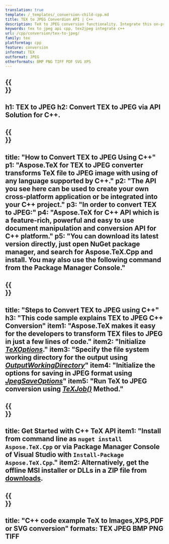 ```yaml
---
translation: true
template: /_templates/_conversion-child-cpp.md
title: TEX to JPEG Converdion API | C++ 
description: TeX to JPEG conversion functionality. Integrate this on-premise C++ library into your project or use cross-platform applications to convert TeX to JPEG.
keywords: tex to jpeg api cpp, tex2jpeg integrate c++
url: /cpp/conversion/tex-to-jpeg/
family: tex
platformtag: cpp
feature: conversion
informat: TEX
outformat: JPEG 
otherformats: BMP PNG TIFF PDF SVG XPS
---
```


{{<section banner>}}
---
h1: TEX to JPEG
h2: Convert TEX to JPEG via API Solution for C++.
---

{{<section overview>}}
---
title: "How to Convert TEX to JPEG Using C++"
p1: "Aspose.TeX for TEX to JPEG converter transforms TeX file to JPEG image with using of any language supported by C++."
p2: "The API you see here can be used to create your own cross-platform application or be integrated into your C++ project."
p3: "In order to convert TEX to JPEG:"
p4: "Aspose.TeX for C++ API which is a feature-rich, powerful and easy to use document manipulation and conversion API for C++ platform."
p5: "You can download its latest version directly, just open NuGet package manager, and search for Aspose.TeX.Cpp and install. You may also use the following command from the Package Manager Console."
---

{{<section feature1>}}
---
title: "Steps to Convert TEX to JPEG using C++"
h3: "This code sample explains TEX to JPEG C++ Conversion"
item1: "Aspose.TeX makes it easy for the developers to transform TEX files to JPEG in just a few lines of code."
item2: "Initialize [*TeXOptions*](https://reference.aspose.com/tex/cpp/class/aspose.te_x.te_x_options)."
item3: "Specify the file system working directory for the output using [*OutputWorkingDirectory*](https://reference.aspose.com/tex/cpp/class/aspose.te_x.te_x_options#aa4f4ea6dab7db5ba1b40800495f16f63)"
item4: "Initialize the options for saving in JPEG format using [*JpegSaveOptions*](https://reference.aspose.com/tex/cpp/class/aspose.te_x.presentation.image.jpeg_save_options)"
item5: "Run TeX to JPEG conversion using [*TeXJob()*](https://reference.aspose.com/tex/cpp/class/aspose.te_x.te_x_job) Method."
---

{{<section feature2>}}
---
title: Get Started with C++ TeX API
item1: "Install from command line as ```nuget install Aspose.TeX.Cpp``` or via Package Manager Console of Visual Studio with ```Install-Package Aspose.TeX.Cpp```."
item2: Alternatively, get the offline MSI installer or DLLs in a ZIP file from [downloads](https://releases.aspose.com/tex/cpp).
---

{{<section widget>}}
---
title: "C++ code example TeX to Images,XPS,PDF or SVG conversion"
formats: TEX JPEG BMP PNG TIFF
---